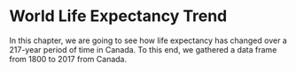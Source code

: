 # World Life Expectancy Trend
In this chapter, we are going to see how life expectancy has changed over a 217-year period of time in Canada. To this end, we gathered a data frame  from 1800 to 2017 from Canada.  





